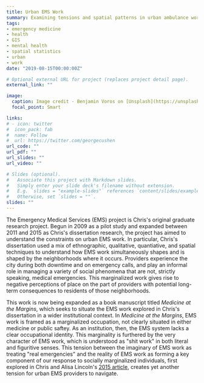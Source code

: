 ```yaml
---
title: Urban EMS Work
summary: Examining tensions and spatial patterns in urban ambulance work
tags:
- emergency medicine
- health
- GIS
- mental health
- spatial statistics
- urban
- work
date: "2019-08-15T00:00:00Z"

# Optional external URL for project (replaces project detail page).
external_link: ""

image:
  caption: Image credit - Benjamin Voros on [Unsplash](https://unsplash.com/photos/as5uAH_bSLw)
  focal_point: Smart

links:
# - icon: twitter
#  icon_pack: fab
#  name: Follow
#  url: https://twitter.com/georgecushen
url_code: ""
url_pdf: ""
url_slides: ""
url_video: ""

# Slides (optional).
#   Associate this project with Markdown slides.
#   Simply enter your slide deck's filename without extension.
#   E.g. `slides = "example-slides"` references `content/slides/example-slides.md`.
#   Otherwise, set `slides = ""`.
slides: ""
---
```


The Emergency Medical Services (EMS) project is Chris's original graduate research project. Begun in 2009 as a pilot study and expanded between 2011 and 2015 as Chris's dissertation research, the project has aimed to understand the constraints on urban EMS work. In particular, Chris's dissertation used a mix of ethnographic, qualitative, quantiative, and spatial techniques to understand how EMS work simultaneously shapes and is shaped by the neighborhoods where it occurs. Providers experience the city during both downtime and on emergency calls, and play an informal role in managing a variety of social phenomena that are not, strictly speaking, medical emergencies. This marginalized work gives rise to negative perceptions of place on the part of providers with potential long-term consequences to residents of those neighborhoods.

This work is now being expanded as a book manuscript titled *Medicine at the Margins*, which seeks to situate the EMS work explored in Chris's dissertation in a wider institutional context. In *Medicine at the Margins*, EMS work is framed as a marginalized occupation, not clearly situated in either medicine or public saftey. As an institution, then, the EMS system lacks a clear occupational identity. This marginality is furthered by the very character of EMS work, which is understood as "shit work" in both literal and figuritive senses. This tension between the imaginary of EMS work as treating "real emergencies" and the reality of EMS work as forming a key component of our response to socially marginalized individuals, first explored in Chris and Alisa Lincoln's [2015 article](/publication/psychcalls/), creates yet another tension for urban EMS providers to navigate.
